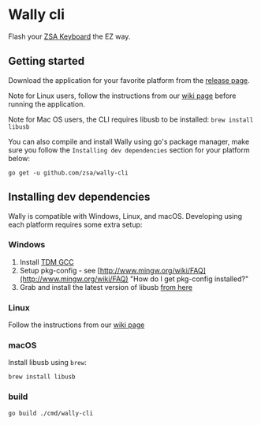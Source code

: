 # Wally cli

Flash your [ZSA Keyboard](https://ergodox-ez.com) the EZ way.

## Getting started
Download the application for your favorite platform from the [release page](https://github.com/zsa/wally-cli/releases).

Note for Linux users, follow the instructions from our [wiki page](https://github.com/zsa/wally/wiki/Linux-install) before running the application.

Note for Mac OS users, the CLI requires libusb to be installed: `brew install libusb`

You can also compile and install Wally using go's package manager, make sure you follow the `Installing dev dependencies` section for your platform below:

```
go get -u github.com/zsa/wally-cli
```

## Installing dev dependencies
Wally is compatible with Windows, Linux, and macOS. Developing using each platform requires some extra setup:

### Windows
1. Install [TDM GCC](http://tdm-gcc.tdragon.net/download)
2. Setup pkg-config - see [http://www.mingw.org/wiki/FAQ](http://www.mingw.org/wiki/FAQ) "How do I get pkg-config installed?"
3. Grab and install the latest version of libusb [from here](http://sourceforge.net/projects/libusb/files/libusb-1.0/)

### Linux
Follow the instructions from our [wiki page](https://github.com/zsa/wally/wiki/Linux-install)

### macOS
Install libusb using `brew`:

```
brew install libusb
```

### build

```
go build ./cmd/wally-cli
```
